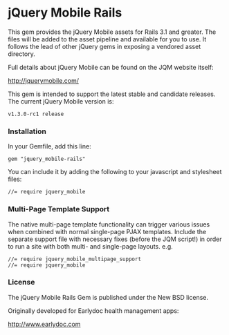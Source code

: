 jQuery Mobile Rails
===================

This gem provides the jQuery Mobile assets for Rails 3.1 and greater. The files will be added to the asset pipeline and available for you to use. It follows the lead of other jQuery gems in exposing a vendored asset directory.

Full details about jQuery Mobile can be found on the JQM website itself:

http://jquerymobile.com/

This gem is intended to support the latest stable and candidate releases. The current jQuery Mobile version is:

    v1.3.0-rc1 release

### Installation

In your Gemfile, add this line:

    gem "jquery_mobile-rails"

You can include it by adding the following to your javascript and stylesheet files:

    //= require jquery_mobile

### Multi-Page Template Support

The native multi-page template functionality can trigger various issues when combined with normal single-page PJAX templates. Include the separate support file with necessary fixes (before the JQM script!) in order to run a site with both multi- and single-page layouts. e.g.

    //= require jquery_mobile_multipage_support
    //= require jquery_mobile

### License

The jQuery Mobile Rails Gem is published under the New BSD license.

Originally developed for Earlydoc health management apps: 

http://www.earlydoc.com
    